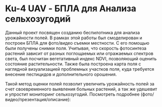 # Ku-4 UAV - БПЛА для Анализа сельхозугодий
Данный проект посвящен созданию беспилотника для анализа урожайности полей. В рамках этой работы был смоделирован и построен БПЛА для фото/видео съемки местности. С его помощью были получены снимки поля. Учитывая, что скорость фотосинтеза растений зависит от разных поглощаемых или отражаемых спектров света, был посчитан вегетативный индекс NDVI, позволяющий оценить состояние растительности. Также была построена карта поля с наглядной визуализацией проблемных участков поля, куда требуется внесение пестицидов и дополнительного орошения.

 Такой метод оценки полей позволит увеличить урожайность полей за счет своевременного выявления больных растений, а так же удешевит и упростит мониторинг сельхозугодий.
 Посмотреть подробнее (фото/видео/презентация/описание):

 
